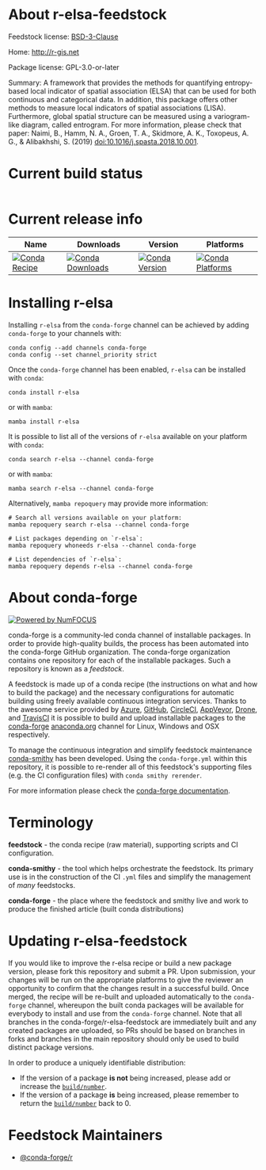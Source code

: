 About r-elsa-feedstock
======================

Feedstock license: [BSD-3-Clause](https://github.com/conda-forge/r-elsa-feedstock/blob/main/LICENSE.txt)

Home: http://r-gis.net

Package license: GPL-3.0-or-later

Summary: A framework that provides the methods for quantifying entropy-based local indicator of spatial association (ELSA) that can be used for both continuous and categorical data. In addition, this package offers other methods to measure local indicators of spatial associations (LISA). Furthermore, global spatial structure can be measured using a variogram-like diagram, called entrogram. For more information, please check that paper: Naimi, B., Hamm, N. A., Groen, T. A., Skidmore, A. K., Toxopeus, A. G., & Alibakhshi, S. (2019) <doi:10.1016/j.spasta.2018.10.001>.

Current build status
====================


<table>
</table>

Current release info
====================

| Name | Downloads | Version | Platforms |
| --- | --- | --- | --- |
| [![Conda Recipe](https://img.shields.io/badge/recipe-r--elsa-green.svg)](https://anaconda.org/conda-forge/r-elsa) | [![Conda Downloads](https://img.shields.io/conda/dn/conda-forge/r-elsa.svg)](https://anaconda.org/conda-forge/r-elsa) | [![Conda Version](https://img.shields.io/conda/vn/conda-forge/r-elsa.svg)](https://anaconda.org/conda-forge/r-elsa) | [![Conda Platforms](https://img.shields.io/conda/pn/conda-forge/r-elsa.svg)](https://anaconda.org/conda-forge/r-elsa) |

Installing r-elsa
=================

Installing `r-elsa` from the `conda-forge` channel can be achieved by adding `conda-forge` to your channels with:

```
conda config --add channels conda-forge
conda config --set channel_priority strict
```

Once the `conda-forge` channel has been enabled, `r-elsa` can be installed with `conda`:

```
conda install r-elsa
```

or with `mamba`:

```
mamba install r-elsa
```

It is possible to list all of the versions of `r-elsa` available on your platform with `conda`:

```
conda search r-elsa --channel conda-forge
```

or with `mamba`:

```
mamba search r-elsa --channel conda-forge
```

Alternatively, `mamba repoquery` may provide more information:

```
# Search all versions available on your platform:
mamba repoquery search r-elsa --channel conda-forge

# List packages depending on `r-elsa`:
mamba repoquery whoneeds r-elsa --channel conda-forge

# List dependencies of `r-elsa`:
mamba repoquery depends r-elsa --channel conda-forge
```


About conda-forge
=================

[![Powered by
NumFOCUS](https://img.shields.io/badge/powered%20by-NumFOCUS-orange.svg?style=flat&colorA=E1523D&colorB=007D8A)](https://numfocus.org)

conda-forge is a community-led conda channel of installable packages.
In order to provide high-quality builds, the process has been automated into the
conda-forge GitHub organization. The conda-forge organization contains one repository
for each of the installable packages. Such a repository is known as a *feedstock*.

A feedstock is made up of a conda recipe (the instructions on what and how to build
the package) and the necessary configurations for automatic building using freely
available continuous integration services. Thanks to the awesome service provided by
[Azure](https://azure.microsoft.com/en-us/services/devops/), [GitHub](https://github.com/),
[CircleCI](https://circleci.com/), [AppVeyor](https://www.appveyor.com/),
[Drone](https://cloud.drone.io/welcome), and [TravisCI](https://travis-ci.com/)
it is possible to build and upload installable packages to the
[conda-forge](https://anaconda.org/conda-forge) [anaconda.org](https://anaconda.org/)
channel for Linux, Windows and OSX respectively.

To manage the continuous integration and simplify feedstock maintenance
[conda-smithy](https://github.com/conda-forge/conda-smithy) has been developed.
Using the ``conda-forge.yml`` within this repository, it is possible to re-render all of
this feedstock's supporting files (e.g. the CI configuration files) with ``conda smithy rerender``.

For more information please check the [conda-forge documentation](https://conda-forge.org/docs/).

Terminology
===========

**feedstock** - the conda recipe (raw material), supporting scripts and CI configuration.

**conda-smithy** - the tool which helps orchestrate the feedstock.
                   Its primary use is in the construction of the CI ``.yml`` files
                   and simplify the management of *many* feedstocks.

**conda-forge** - the place where the feedstock and smithy live and work to
                  produce the finished article (built conda distributions)


Updating r-elsa-feedstock
=========================

If you would like to improve the r-elsa recipe or build a new
package version, please fork this repository and submit a PR. Upon submission,
your changes will be run on the appropriate platforms to give the reviewer an
opportunity to confirm that the changes result in a successful build. Once
merged, the recipe will be re-built and uploaded automatically to the
`conda-forge` channel, whereupon the built conda packages will be available for
everybody to install and use from the `conda-forge` channel.
Note that all branches in the conda-forge/r-elsa-feedstock are
immediately built and any created packages are uploaded, so PRs should be based
on branches in forks and branches in the main repository should only be used to
build distinct package versions.

In order to produce a uniquely identifiable distribution:
 * If the version of a package **is not** being increased, please add or increase
   the [``build/number``](https://docs.conda.io/projects/conda-build/en/latest/resources/define-metadata.html#build-number-and-string).
 * If the version of a package **is** being increased, please remember to return
   the [``build/number``](https://docs.conda.io/projects/conda-build/en/latest/resources/define-metadata.html#build-number-and-string)
   back to 0.

Feedstock Maintainers
=====================

* [@conda-forge/r](https://github.com/orgs/conda-forge/teams/r/)

